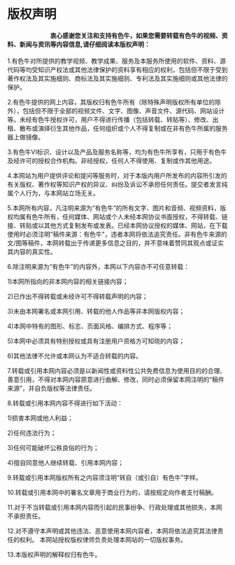 # 版权声明

#### &emsp;&emsp;&emsp;&emsp;&emsp;&emsp;&emsp;衷心感谢您关注和支持有色牛，如果您需要转载有色牛的视频、资料、新闻与资讯等内容信息,请仔细阅读本版权声明：

1.有色牛对所提供的教学视频、教学成果、服务及本服务所使用的软件、资料、源代码等均受知识产权法或其他法律保护的资料享有相应的权利，包括但不限于受到著作权法及其实施细则、商标法及其实施细则、专利法及其实施细则或其他法律的保护。

2.有色牛提供的网上内容，其版权归有色牛所有（除特殊声明版权所有单位的除外），包括但不限于全部的视频文件、文字、图像、声音文件、源代码、网站设计等。未经有色牛授权许可，用户不得进行传播（包括转载、转贴等）、修改、出租、散布或演绎衍生其他作品，任何组织或个人不得复制或在非有色牛所属的服务器上做镜像。

3.有色牛VI标识、设计以及产品及服务名称等，均为有色牛所享有，只用于有色牛及经许可的授权合作机构。非经授权，任何人不得使用、复制或作其他用途。

4.本网站为用户提供评论和提问等服务时，对于本版内用户所发布的内容所引发的有关版权、著作权等知识产权的异议、纠纷及诉讼不承担任何责任。提交者发言纯属个人行为，与本网站立场无关。

5.本网所有内容，凡注明来源为“有色牛”的所有文字、图片和音频、视频资料，版权均属有色牛所有，任何媒体、网站或个人未经本网协议书面授权，不得转载、链接、转贴或以其他方式复制发布或发表。已经本网协议授权的媒体、网站，在下载使用时必须注明”稿件来源：有色牛"，违者本网将依法追究责任。非有色牛来源的文/图等稿件，本网转载出于传递更多信息之目的，并不意味着赞同其观点或证实其内容的真实性。

6.除注明来源为“有色牛”的内容外，本网以下内容亦不可任意转载：

1)本网所指向的非本网内容的相关链接内容；

2)已作出不得转载或未经许可不得转载声明的内容；

3)未由本网署名或本网引用、转载的他人作品等非本网版权内容；

4)本网中特有的图形、标志、页面风格、编排方式、程序等；

5)本网中必须具有特别授权或具有注册用户资格方可知晓的内容；

6)其他法律不允许或本网认为不适合转载的内容。

7.转载或引用本网内容必须是以新闻性或资料性公共免费信息为使用目的的合理、善意引用，不得对本网内容原意进行曲解、修改，同时必须保留本网注明的“稿件来源”，并自负版权等法律责任。

8.转载或引用本网内容不得进行如下活动：

1)损害本网或他人利益；

2)任何违法行为；

3)任何可能破坏公秩良俗的行为；

4)擅自同意他人继续转载、引用本网内容；

9.转载或引用本网版权所有之内容须注明“转自（或引自）有色牛”字样。

10.转载或引用本网中的署名文章用于商业行为的，请按规定向作者支付稿酬。

11.对于不当转载或引用本网内容而引起的民事纷争、行政处理或其他损失，本网不承担责任。

12.对不遵守本声明或其他违法、恶意使用本网内容者，本网将依法追究其法律责任的权利。 本网站授权版权律师负责处理本网站的一切版权事务。

13.本版权声明的解释权归有色牛。
